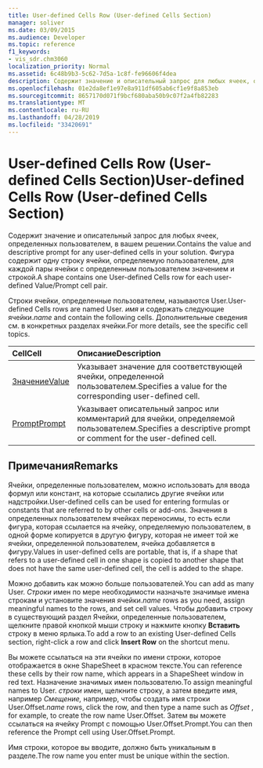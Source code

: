 ```yaml
---
title: User-defined Cells Row (User-defined Cells Section)
manager: soliver
ms.date: 03/09/2015
ms.audience: Developer
ms.topic: reference
f1_keywords:
- vis_sdr.chm3060
localization_priority: Normal
ms.assetid: 6c48b9b3-5c62-7d5a-1c8f-fe96606f4dea
description: Содержит значение и описательный запрос для любых ячеек, определенных пользователем, в вашем решении. Фигура содержит одну строку ячейки, определяемую пользователем, для каждой пары ячейки с определенным пользователем значением и строкой.
ms.openlocfilehash: 01e2da8ef1e97e8a911df605ab6cf1e9f8a853eb
ms.sourcegitcommit: 8657170d071f9bcf680aba50b9c07f2a4fb82283
ms.translationtype: MT
ms.contentlocale: ru-RU
ms.lasthandoff: 04/28/2019
ms.locfileid: "33420691"
---
```

# <a name="user-defined-cells-row-user-defined-cells-section"></a><span data-ttu-id="5cc04-104">User-defined Cells Row (User-defined Cells Section)</span><span class="sxs-lookup"><span data-stu-id="5cc04-104">User-defined Cells Row (User-defined Cells Section)</span></span>

<span data-ttu-id="5cc04-105">Содержит значение и описательный запрос для любых ячеек, определенных пользователем, в вашем решении.</span><span class="sxs-lookup"><span data-stu-id="5cc04-105">Contains the value and descriptive prompt for any user-defined cells in your solution.</span></span> <span data-ttu-id="5cc04-106">Фигура содержит одну строку ячейки, определяемую пользователем, для каждой пары ячейки с определенным пользователем значением и строкой.</span><span class="sxs-lookup"><span data-stu-id="5cc04-106">A shape contains one User-defined Cells row for each user-defined Value/Prompt cell pair.</span></span>
  
<span data-ttu-id="5cc04-107">Строки ячейки, определенные пользователем, называются User.</span><span class="sxs-lookup"><span data-stu-id="5cc04-107">User-defined Cells rows are named User.</span></span> <span data-ttu-id="5cc04-108">*имя*  и содержать следующие ячейки.</span><span class="sxs-lookup"><span data-stu-id="5cc04-108">*name*  and contain the following cells.</span></span> <span data-ttu-id="5cc04-109">Дополнительные сведения см. в конкретных разделах ячейки.</span><span class="sxs-lookup"><span data-stu-id="5cc04-109">For more details, see the specific cell topics.</span></span> 
  
|<span data-ttu-id="5cc04-110">**Cell**</span><span class="sxs-lookup"><span data-stu-id="5cc04-110">**Cell**</span></span>|<span data-ttu-id="5cc04-111">**Описание**</span><span class="sxs-lookup"><span data-stu-id="5cc04-111">**Description**</span></span>|
|:-----|:-----|
|[<span data-ttu-id="5cc04-112">Значение</span><span class="sxs-lookup"><span data-stu-id="5cc04-112">Value</span></span>](value-cell-user-defined-cells-section.md) <br/> |<span data-ttu-id="5cc04-113">Указывает значение для соответствующей ячейки, определенной пользователем.</span><span class="sxs-lookup"><span data-stu-id="5cc04-113">Specifies a value for the corresponding user-defined cell.</span></span>  <br/> |
|[<span data-ttu-id="5cc04-114">Prompt</span><span class="sxs-lookup"><span data-stu-id="5cc04-114">Prompt</span></span>](prompt-cell-user-defined-cells-section.md) <br/> |<span data-ttu-id="5cc04-115">Указывает описательный запрос или комментарий для ячейки, определяемой пользователем.</span><span class="sxs-lookup"><span data-stu-id="5cc04-115">Specifies a descriptive prompt or comment for the user-defined cell.</span></span>  <br/> |
   
## <a name="remarks"></a><span data-ttu-id="5cc04-116">Примечания</span><span class="sxs-lookup"><span data-stu-id="5cc04-116">Remarks</span></span>

<span data-ttu-id="5cc04-117">Ячейки, определенные пользователем, можно использовать для ввода формул или констант, на которые ссылались другие ячейки или надстройки.</span><span class="sxs-lookup"><span data-stu-id="5cc04-117">User-defined cells can be used for entering formulas or constants that are referred to by other cells or add-ons.</span></span> <span data-ttu-id="5cc04-118">Значения в определенных пользователем ячейках переносимы, то есть если фигура, которая ссылается на ячейку, определяемую пользователем, в одной форме копируется в другую фигуру, которая не имеет той же ячейки, определенной пользователем, ячейка добавляется в фигуру.</span><span class="sxs-lookup"><span data-stu-id="5cc04-118">Values in user-defined cells are portable, that is, if a shape that refers to a user-defined cell in one shape is copied to another shape that does not have the same user-defined cell, the cell is added to the shape.</span></span>
  
 <span data-ttu-id="5cc04-119">Можно добавить как можно больше пользователей.</span><span class="sxs-lookup"><span data-stu-id="5cc04-119">You can add as many User.</span></span>  <span data-ttu-id="5cc04-120">*Строки*  имен по мере необходимости назначьте значимые имена строкам и установите значения ячейки.</span><span class="sxs-lookup"><span data-stu-id="5cc04-120">*name*  rows as you need, assign meaningful names to the rows, and set cell values.</span></span> <span data-ttu-id="5cc04-121">Чтобы добавить строку в существующий раздел Ячейки, определенные пользователем, щелкните правой кнопкой мыши строку и нажмите кнопку **Вставить** строку в меню ярлыка.</span><span class="sxs-lookup"><span data-stu-id="5cc04-121">To add a row to an existing User-defined Cells section, right-click a row and click **Insert Row** on the shortcut menu.</span></span> 
  
<span data-ttu-id="5cc04-122">Вы можете ссылаться на эти ячейки по имени строки, которое отображается в окне ShapeSheet в красном тексте.</span><span class="sxs-lookup"><span data-stu-id="5cc04-122">You can reference these cells by their row name, which appears in a ShapeSheet window in red text.</span></span> <span data-ttu-id="5cc04-123">Назначение значимых имен пользователю.</span><span class="sxs-lookup"><span data-stu-id="5cc04-123">To assign meaningful names to User.</span></span> <span data-ttu-id="5cc04-124">*строки*  имен, щелкните строку, а затем введите имя, например  *Смещение,*  например, чтобы создать имя строки User.Offset.</span><span class="sxs-lookup"><span data-stu-id="5cc04-124">*name*  rows, click the row, and then type a name such as  *Offset*  , for example, to create the row name User.Offset.</span></span> <span data-ttu-id="5cc04-125">Затем вы можете ссылаться на ячейку Prompt с помощью User.Offset.Prompt.</span><span class="sxs-lookup"><span data-stu-id="5cc04-125">You can then reference the Prompt cell using User.Offset.Prompt.</span></span> 
  
<span data-ttu-id="5cc04-126">Имя строки, которое вы вводите, должно быть уникальным в разделе.</span><span class="sxs-lookup"><span data-stu-id="5cc04-126">The row name you enter must be unique within the section.</span></span>
  

